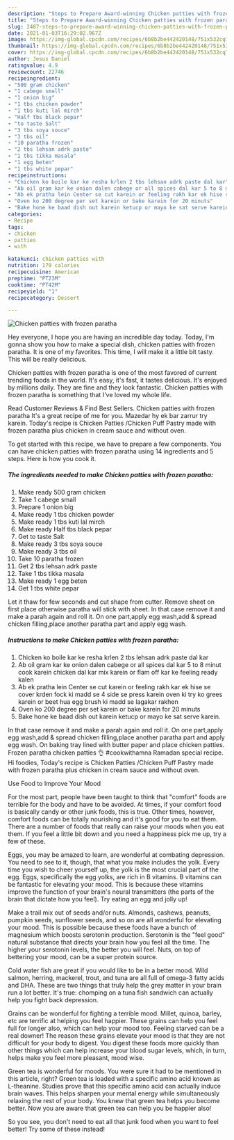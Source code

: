 ```yaml
---
description: "Steps to Prepare Award-winning Chicken patties with frozen paratha"
title: "Steps to Prepare Award-winning Chicken patties with frozen paratha"
slug: 2487-steps-to-prepare-award-winning-chicken-patties-with-frozen-paratha
date: 2021-01-03T16:29:02.967Z
image: https://img-global.cpcdn.com/recipes/6b8b2be442420148/751x532cq70/chicken-patties-with-frozen-paratha-recipe-main-photo.jpg
thumbnail: https://img-global.cpcdn.com/recipes/6b8b2be442420148/751x532cq70/chicken-patties-with-frozen-paratha-recipe-main-photo.jpg
cover: https://img-global.cpcdn.com/recipes/6b8b2be442420148/751x532cq70/chicken-patties-with-frozen-paratha-recipe-main-photo.jpg
author: Jesus Daniel
ratingvalue: 4.9
reviewcount: 22746
recipeingredient:
- "500 gram chicken"
- "1 cabege small"
- "1 onion big"
- "1 tbs chicken powder"
- "1 tbs kuti lal mirch"
- "Half tbs black pepar"
- "to taste Salt"
- "3 tbs soya souce"
- "3 tbs oil"
- "10 paratha frozen"
- "2 tbs lehsan adrk paste"
- "1 tbs tikka masala"
- "1 egg beten"
- "1 tbs white pepar"
recipeinstructions:
- "Chicken ko boile kar ke resha krlen 2 tbs lehsan adrk paste dal kar"
- "Ab oil gram kar ke onion dalen cabege or all spices dal kar 5 to 8 minut cook karein chicken dal kar mix karein or flam off kar ke feeling ready kalen"
- "Ab ek pratha lein Center se cut karein or feeling rakh kar ek hise se cover krden fock ki madd se 4 side se press karein oven ki try ko grees karein or beet hua egg brush ki madd se lagakar rakhen"
- "Oven ko 200 degree per set karein or bake karein for 20 minuts"
- "Bake hone ke baad dish out karein ketucp or mayo ke sat serve karein."
categories:
- Recipe
tags:
- chicken
- patties
- with

katakunci: chicken patties with 
nutrition: 179 calories
recipecuisine: American
preptime: "PT23M"
cooktime: "PT42M"
recipeyield: "1"
recipecategory: Dessert

---
```



![Chicken patties with frozen paratha](https://img-global.cpcdn.com/recipes/6b8b2be442420148/751x532cq70/chicken-patties-with-frozen-paratha-recipe-main-photo.jpg)

Hey everyone, I hope you are having an incredible day today. Today, I'm gonna show you how to make a special dish, chicken patties with frozen paratha. It is one of my favorites. This time, I will make it a little bit tasty. This will be really delicious.

Chicken patties with frozen paratha is one of the most favored of current trending foods in the world. It's easy, it's fast, it tastes delicious. It's enjoyed by millions daily. They are fine and they look fantastic. Chicken patties with frozen paratha is something that I've loved my whole life.

Read Customer Reviews &amp; Find Best Sellers. Chicken patties with frozen paratha It&#39;s a great recipe of me for you. Mazedar hy ek bar zarrur try karein. Today&#39;s recipe is Chicken Patties /Chicken Puff Pastry made with frozen paratha plus chicken in cream sauce and without oven.


To get started with this recipe, we have to prepare a few components. You can have chicken patties with frozen paratha using 14 ingredients and 5 steps. Here is how you cook it.

<!--inarticleads1-->

##### The ingredients needed to make Chicken patties with frozen paratha:

1. Make ready 500 gram chicken
1. Take 1 cabege small
1. Prepare 1 onion big
1. Make ready 1 tbs chicken powder
1. Make ready 1 tbs kuti lal mirch
1. Make ready Half tbs black pepar
1. Get to taste Salt
1. Make ready 3 tbs soya souce
1. Make ready 3 tbs oil
1. Take 10 paratha frozen
1. Get 2 tbs lehsan adrk paste
1. Take 1 tbs tikka masala
1. Make ready 1 egg beten
1. Get 1 tbs white pepar


Let it thaw for few seconds and cut shape from cutter. Remove sheet on first place otherwise paratha will stick with sheet. In that case remove it and make a parah again and roll it. On one part,apply egg wash,add &amp; spread chicken filling,place another paratha part and apply egg wash. 

<!--inarticleads2-->

##### Instructions to make Chicken patties with frozen paratha:

1. Chicken ko boile kar ke resha krlen 2 tbs lehsan adrk paste dal kar
1. Ab oil gram kar ke onion dalen cabege or all spices dal kar 5 to 8 minut cook karein chicken dal kar mix karein or flam off kar ke feeling ready kalen
1. Ab ek pratha lein Center se cut karein or feeling rakh kar ek hise se cover krden fock ki madd se 4 side se press karein oven ki try ko grees karein or beet hua egg brush ki madd se lagakar rakhen
1. Oven ko 200 degree per set karein or bake karein for 20 minuts
1. Bake hone ke baad dish out karein ketucp or mayo ke sat serve karein.


In that case remove it and make a parah again and roll it. On one part,apply egg wash,add &amp; spread chicken filling,place another paratha part and apply egg wash. On baking tray lined with butter paper and place chicken patties. Frozen paratha chicken patties 👌 #cookwithamna Ramadan special recipe. Hi foodies, Today&#39;s recipe is Chicken Patties /Chicken Puff Pastry made with frozen paratha plus chicken in cream sauce and without oven. 

Use Food to Improve Your Mood


For the most part, people have been taught to think that "comfort" foods are terrible for the body and have to be avoided. At times, if your comfort food is basically candy or other junk foods, this is true. Other times, however, comfort foods can be totally nourishing and it's good for you to eat them. There are a number of foods that really can raise your moods when you eat them. If you feel a little bit down and you need a happiness pick me up, try a few of these.

Eggs, you may be amazed to learn, are wonderful at combating depression. You need to see to it, though, that what you make includes the yolk. Every time you wish to cheer yourself up, the yolk is the most crucial part of the egg. Eggs, specifically the egg yolks, are rich in B vitamins. B vitamins can be fantastic for elevating your mood. This is because these vitamins improve the function of your brain's neural transmitters (the parts of the brain that dictate how you feel). Try eating an egg and jolly up!

Make a trail mix out of seeds and/or nuts. Almonds, cashews, peanuts, pumpkin seeds, sunflower seeds, and so on are all wonderful for elevating your mood. This is possible because these foods have a bunch of magnesium which boosts serotonin production. Serotonin is the "feel good" natural substance that directs your brain how you feel all the time. The higher your serotonin levels, the better you will feel. Nuts, on top of bettering your mood, can be a super protein source.

Cold water fish are great if you would like to be in a better mood. Wild salmon, herring, mackerel, trout, and tuna are all full of omega-3 fatty acids and DHA. These are two things that truly help the grey matter in your brain run a lot better. It's true: chomping on a tuna fish sandwich can actually help you fight back depression. 

Grains can be wonderful for fighting a terrible mood. Millet, quinoa, barley, etc are terrific at helping you feel happier. These grains can help you feel full for longer also, which can help your mood too. Feeling starved can be a real downer! The reason these grains elevate your mood is that they are not difficult for your body to digest. You digest these foods more quickly than other things which can help increase your blood sugar levels, which, in turn, helps make you feel more pleasant, mood wise.

Green tea is wonderful for moods. You were sure it had to be mentioned in this article, right? Green tea is loaded with a specific amino acid known as L-theanine. Studies prove that this specific amino acid can actually induce brain waves. This helps sharpen your mental energy while simultaneously relaxing the rest of your body. You knew that green tea helps you become better. Now you are aware that green tea can help you be happier also!

So you see, you don't need to eat all that junk food when you want to feel better! Try some of these instead!

